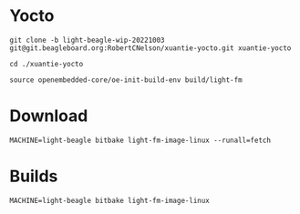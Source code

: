 # Yocto

```
git clone -b light-beagle-wip-20221003 git@git.beagleboard.org:RobertCNelson/xuantie-yocto.git xuantie-yocto
```

```
cd ./xuantie-yocto
```

```
source openembedded-core/oe-init-build-env build/light-fm
```

# Download

```
MACHINE=light-beagle bitbake light-fm-image-linux --runall=fetch
```

# Builds

```
MACHINE=light-beagle bitbake light-fm-image-linux
```
